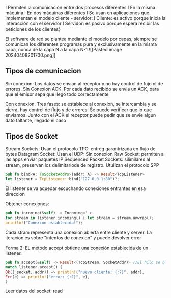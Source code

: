 I Permiten la comunicación entre dos procesos diferentes I En la misma máquina I En dos máquinas diferentes I Se usan en aplicaciones que implementan el modelo cliente - servidor: I Cliente: es activo porque inicia la interacción con el servidor I Servidor: es pasivo porque espera recibir las peticiones de los clientes}



El software de red se plantea mediante el modelo por capas, siempre se comunican los diferentes programas pura y exclusivamente en la misma capa, nunca de la capa N a la capa N-1
![[Pasted image 20240408201700.png]]

## Tipos de comunicacion
Sin conexion: Los datos se envían al receptor y no hay control de fujo ni de errores.
Sin Conexion ACK. Por cada dato recibido se envia un ACK, para que el emisor sepa que llego todo correctamente

Con conexion. Tres fases: se establece al conexion, se intercambia y se cierra, hay control de flujo y de errores. Se puede verificar que lo que enviamos. Junto con el ACK el receptor puede pedir que se envie algun dato faltante, llegado el caso



## Tipos de Socket
Stream Sockets: Usan el protocolo TPC: entreg garantrizada en flujo de bytes
Datagram Socket: Usan el UDP: Sin conexion 
Raw Socket: permiten a las apps enviar paquetes IP
Sequenced Packet Sockets: silimilares al stream, preservan los delimitariode de registro. Utulizan el protocolo SPP

```rust 
pub fn bind<A: ToSocketAddrs>(addr: A) -> Result<TcpListener>
let listener = TcpListener::bind("127.0.0.1:80")?;
```
El listener se va aquedar escuchando conexiones entrantes en esa direccion


Obtener conexiones: 
```rust 
pub fn incoming(&self) -> Incoming<'_> 
for stream in listener.incoming() { let stream = stream.unwrap(); 
println!("Conexion establecida!");
```
Cada stram representa una conexion abierta entre cliente y server. La iteracion es sobre "intentos de conexion" y puede devolver error


Forma 2: 
EL método accept obtiene una conexión establecida de un listener.
```rust 
pub fn accept(&self) -> Result<(TcpStream, SocketAddr)> //El hilo se bloquea hasta que haya una conexión establecida. 
match listener.accept() { 
Ok((_socket, addr)) => println!("nuevo cliente: {:?}", addr),
Err(e) => println!("error: {:?}", e), 
}
```

Leer datos del socket: read